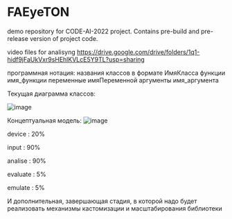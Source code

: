 # FAEyeTON
demo repository for CODE-AI-2022 project. Contains pre-build and pre-release version of project code.


video files for analisyng https://drive.google.com/drive/folders/1q1-hidf9jFaUkVxr9sHEhlKVLcE5Y9TL?usp=sharing


программная нотация:
названия классов в формате ИмяКласса
функции имя_функции
переменные имяПеременной
аргументы имя_аргумента

Текущая диаграмма классов:

![image](https://user-images.githubusercontent.com/45206030/213150470-0f1925be-abd1-4a5b-b14c-fd473baf90fc.png)

Концептуальная модель:
![image](https://user-images.githubusercontent.com/45206030/213150267-e4fb946d-c833-40e5-8660-a0b0431d89c0.png)


device     : 20%

input      : 90%

analise    : 90%

evaluate   : 5%

emulate    : 5%



И дополнительная, завершающая стадия, в которой надо будет реализовать механизмы кастомизации и масштабирования библиотеки
